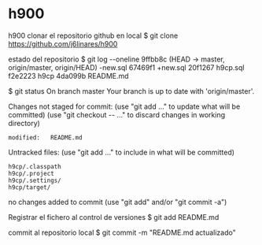 # h900
h900
clonar el repositorio github en local
$ git clone https://github.com/j6linares/h900

estado del repositorio
$ git log --oneline
9ffbb8c (HEAD -> master, origin/master, origin/HEAD) -new.sql
67469f1 +new.sql
20f1267 h9cp.sql
f2e2223 h9cp
4da099b README.md

$ git status
On branch master
Your branch is up to date with 'origin/master'.

Changes not staged for commit:
  (use "git add <file>..." to update what will be committed)
  (use "git checkout -- <file>..." to discard changes in working directory)

	modified:   README.md

Untracked files:
  (use "git add <file>..." to include in what will be committed)

	h9cp/.classpath
	h9cp/.project
	h9cp/.settings/
	h9cp/target/

no changes added to commit (use "git add" and/or "git commit -a")

Registrar el fichero al control de versiones
$ git add README.md

commit al repositorio local
$ git commit -m "README.md actualizado"


